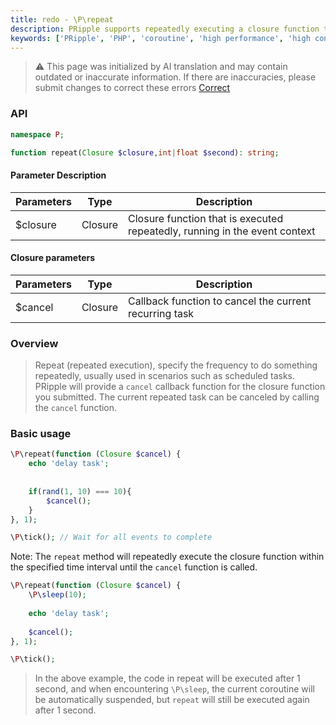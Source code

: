 ```yaml
---
title: redo - \P\repeat
description: PRipple supports repeatedly executing a closure function through the \P\repeat method, which is used to handle scenarios such as scheduled tasks. PRipple will provide a `cancel` callback function for the closure function you submit. By calling the `cancel` function, you can cancel the current repeated task.
keywords: ['PRipple', 'PHP', 'coroutine', 'high performance', 'high concurrency', 'redo', 'scheduled task']
---
```


> ⚠️ This page was initialized by AI translation and may contain outdated or inaccurate information. If there are
> inaccuracies, please submit changes to correct these errors [Correct](https://github.com/cloudtay/p-ripple-documents)

### API

```php
namespace P;

function repeat(Closure $closure,int|float $second): string;
```

#### Parameter Description

| Parameters | Type    | Description                                                                |
|------------|---------|----------------------------------------------------------------------------|
| $closure   | Closure | Closure function that is executed repeatedly, running in the event context |

#### Closure parameters

| Parameters | Type    | Description                                            |
|------------|---------|--------------------------------------------------------|
| $cancel    | Closure | Callback function to cancel the current recurring task |

### Overview

> Repeat (repeated execution), specify the frequency to do something repeatedly, usually used in scenarios such as
> scheduled tasks.
> PRipple will provide a `cancel` callback function for the closure function you submitted. The current repeated task
> can be canceled by calling the `cancel` function.

### Basic usage

```php
\P\repeat(function (Closure $cancel) {
    echo 'delay task';
    
    
    if(rand(1, 10) === 10){
        $cancel();
    }
}, 1);

\P\tick(); // Wait for all events to complete
```

Note: The `repeat` method will repeatedly execute the closure function within the specified time interval until
the `cancel` function is called.

```php
\P\repeat(function (Closure $cancel) {
    \P\sleep(10);
    
    echo 'delay task';
    
    $cancel();
}, 1);

\P\tick();
```

> In the above example, the code in repeat will be executed after 1 second, and when encountering `\P\sleep`, the
> current coroutine will be automatically suspended, but `repeat` will still be executed again after 1 second.
